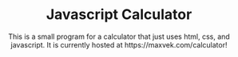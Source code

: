 <h1 align="center">Javascript Calculator</h1>
  
<p align="center">This is a small program for a calculator that just uses html, css, and javascript. It is currently hosted at https://maxvek.com/calculator!</p>
